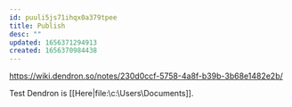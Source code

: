 ```yaml
---
id: puuli5js71ihqx0a379tpee
title: Publish
desc: ""
updated: 1656371294913
created: 1656370984438
---
```


https://wiki.dendron.so/notes/230d0ccf-5758-4a8f-b39b-3b68e1482e2b/

Test Dendron is [[Here|file:\\c:\Users\Documents]].
